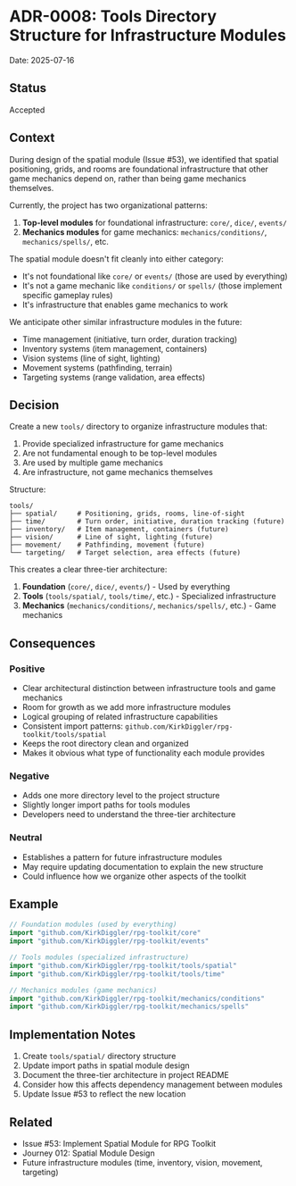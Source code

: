 # ADR-0008: Tools Directory Structure for Infrastructure Modules

Date: 2025-07-16

## Status

Accepted

## Context

During design of the spatial module (Issue #53), we identified that spatial positioning, grids, and rooms are foundational infrastructure that other game mechanics depend on, rather than being game mechanics themselves.

Currently, the project has two organizational patterns:
1. **Top-level modules** for foundational infrastructure: `core/`, `dice/`, `events/`
2. **Mechanics modules** for game mechanics: `mechanics/conditions/`, `mechanics/spells/`, etc.

The spatial module doesn't fit cleanly into either category:
- It's not foundational like `core/` or `events/` (those are used by everything)
- It's not a game mechanic like `conditions/` or `spells/` (those implement specific gameplay rules)
- It's infrastructure that enables game mechanics to work

We anticipate other similar infrastructure modules in the future:
- Time management (initiative, turn order, duration tracking)
- Inventory systems (item management, containers)
- Vision systems (line of sight, lighting)
- Movement systems (pathfinding, terrain)
- Targeting systems (range validation, area effects)

## Decision

Create a new `tools/` directory to organize infrastructure modules that:
1. Provide specialized infrastructure for game mechanics
2. Are not fundamental enough to be top-level modules
3. Are used by multiple game mechanics
4. Are infrastructure, not game mechanics themselves

Structure:
```
tools/
├── spatial/     # Positioning, grids, rooms, line-of-sight
├── time/        # Turn order, initiative, duration tracking (future)
├── inventory/   # Item management, containers (future)
├── vision/      # Line of sight, lighting (future)
├── movement/    # Pathfinding, movement (future)
└── targeting/   # Target selection, area effects (future)
```

This creates a clear three-tier architecture:
1. **Foundation** (`core/`, `dice/`, `events/`) - Used by everything
2. **Tools** (`tools/spatial/`, `tools/time/`, etc.) - Specialized infrastructure
3. **Mechanics** (`mechanics/conditions/`, `mechanics/spells/`, etc.) - Game mechanics

## Consequences

### Positive
- Clear architectural distinction between infrastructure tools and game mechanics
- Room for growth as we add more infrastructure modules
- Logical grouping of related infrastructure capabilities
- Consistent import patterns: `github.com/KirkDiggler/rpg-toolkit/tools/spatial`
- Keeps the root directory clean and organized
- Makes it obvious what type of functionality each module provides

### Negative
- Adds one more directory level to the project structure
- Slightly longer import paths for tools modules
- Developers need to understand the three-tier architecture

### Neutral
- Establishes a pattern for future infrastructure modules
- May require updating documentation to explain the new structure
- Could influence how we organize other aspects of the toolkit

## Example

```go
// Foundation modules (used by everything)
import "github.com/KirkDiggler/rpg-toolkit/core"
import "github.com/KirkDiggler/rpg-toolkit/events"

// Tools modules (specialized infrastructure)
import "github.com/KirkDiggler/rpg-toolkit/tools/spatial"
import "github.com/KirkDiggler/rpg-toolkit/tools/time"

// Mechanics modules (game mechanics)
import "github.com/KirkDiggler/rpg-toolkit/mechanics/conditions"
import "github.com/KirkDiggler/rpg-toolkit/mechanics/spells"
```

## Implementation Notes

1. Create `tools/spatial/` directory structure
2. Update import paths in spatial module design
3. Document the three-tier architecture in project README
4. Consider how this affects dependency management between modules
5. Update Issue #53 to reflect the new location

## Related
- Issue #53: Implement Spatial Module for RPG Toolkit
- Journey 012: Spatial Module Design
- Future infrastructure modules (time, inventory, vision, movement, targeting)